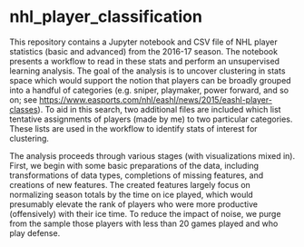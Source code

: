 # nhl_player_classification

This repository contains a Jupyter notebook and CSV file of NHL player statistics (basic and advanced) from the 2016-17 season.  The notebook presents a workflow to read in these stats and perform an unsupervised learning analysis.  The goal of the analysis is to uncover clustering in stats space which would support the notion that players can be broadly grouped into a handful of categories (e.g. sniper, playmaker, power forward, and so on; see https://www.easports.com/nhl/eashl/news/2015/eashl-player-classes).  To aid in this search, two additional files are included which list tentative assignments of players (made by me) to two particular categories.  These lists are used in the workflow to identify stats of interest for clustering.

The analysis proceeds through various stages (with visualizations mixed in).  First, we begin with some basic preparations of the data, including transformations of data types, completions of missing features, and creations of new features.  The created features largely focus on normalizing season totals by the time on ice played, which would presumably elevate the rank of players who were more productive (offensively) with their ice time.  To reduce the impact of noise, we purge from the sample those players with less than 20 games played and who play defense.  

